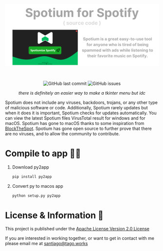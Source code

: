 ![Banner](./header.png)
<div align="center">
    </a>
    <br />

   ![GitHub last commit](https://img.shields.io/github/last-commit/t-a-g-o/spotium-mac)
   ![GitHub issues](https://img.shields.io/github/issues-raw/t-a-g-o/spotium-mac)

   *there is definitely an easier way to make a tkinter menu but idc*

</div>

Spotium does not include any viruses, backdoors, trojans, or any other type of malicious software or code. Additionally, Spotium rarely updates but when it does it is important, Spotium checks for updates automatically. You can view the latest Spotium files VirusTotal result for windows and for macOS. Spotium has gone to macOS thanks to some inspiration from [BlockTheSpot](https://github.com/Nuzair46/BlockTheSpot-Mac/tree/main). Spotium has gone open source to further prove that there are no viruses, and to allow the community to contribute. 

# Compile to app 🧑‍💻

1. Download py2app
   ```sh
   pip install py2app
   ```
   
2. Convert py to macos app
   ```sh
   python setup.py py2app
   ```

# License & Information 📃
This project is published under the [Apache License Version 2.0 License](./LICENSE)

If you are interested in working together, or want to get in contact with me please email me at santiago@tago.works
